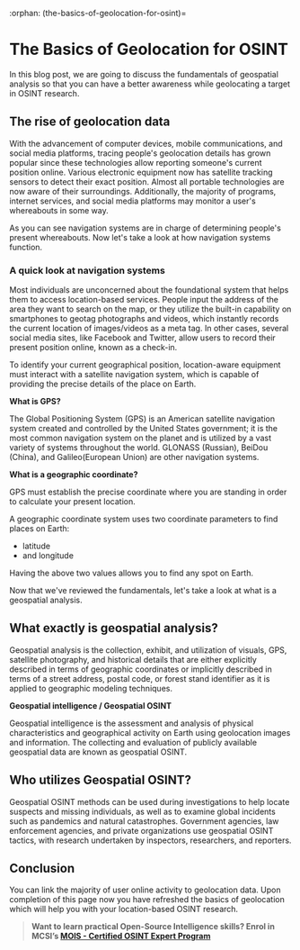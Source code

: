 :orphan:
(the-basics-of-geolocation-for-osint)=
# The Basics of Geolocation for OSINT
 
In this blog post, we are going to discuss the fundamentals of geospatial analysis so that you can have a better awareness while geolocating a target in OSINT research.

## The rise of geolocation data

With the advancement of computer devices, mobile communications, and social media platforms, tracing people's geolocation details has grown popular since these technologies allow reporting someone's current position online. Various electronic equipment now has satellite tracking sensors to detect their exact position. Almost all portable technologies are now aware of their surroundings. Additionally, the majority of programs, internet services, and social media platforms may monitor a user's whereabouts in some way.

As you can see navigation systems are in charge of determining people's present whereabouts. Now let's take a look at how navigation systems function.

### A quick look at navigation systems

Most individuals are unconcerned about the foundational system that helps them to access location-based services. People input the address of the area they want to search on the map, or they utilize the built-in capability on smartphones to geotag photographs and videos, which instantly records the current location of images/videos as a meta tag. In other cases, several social media sites, like Facebook and Twitter, allow users to record their present position online, known as a check-in.

To identify your current geographical position, location-aware equipment must interact with a satellite navigation system, which is capable of providing the precise details of the place on Earth.

**What is GPS?**

The Global Positioning System (GPS) is an American satellite navigation system created and controlled by the United States government; it is the most common navigation system on the planet and is utilized by a vast variety of systems throughout the world. GLONASS (Russian), BeiDou (China), and Galileo(European Union) are other navigation systems.

**What is a geographic coordinate?**

GPS must establish the precise coordinate where you are standing in order to calculate your present location.

A geographic coordinate system uses two coordinate parameters to find places on Earth:

- latitude
- and longitude

Having the above two values allows you to find any spot on Earth.

Now that we've reviewed the fundamentals, let's take a look at what is a geospatial analysis.

## What exactly is geospatial analysis?

Geospatial analysis is the collection, exhibit, and utilization of visuals, GPS, satellite photography, and historical details that are either explicitly described in terms of geographic coordinates or implicitly described in terms of a street address, postal code, or forest stand identifier as it is applied to geographic modeling techniques.

**Geospatial intelligence / Geospatial OSINT**

Geospatial intelligence is the assessment and analysis of physical characteristics and geographical activity on Earth using geolocation images and information. The collecting and evaluation of publicly available geospatial data are known as geospatial OSINT.

## Who utilizes Geospatial OSINT?

Geospatial OSINT methods can be used during investigations to help locate suspects and missing individuals, as well as to examine global incidents such as pandemics and natural catastrophes. Government agencies, law enforcement agencies, and private organizations use geospatial OSINT tactics, with research undertaken by inspectors, researchers, and reporters.

## Conclusion

You can link the majority of user online activity to geolocation data. Upon completion of this page now you have refreshed the basics of geolocation which will help you with your location-based OSINT research.

> **Want to learn practical Open-Source Intelligence skills? Enrol in MCSI’s [MOIS - Certified OSINT Expert Program](https://www.mosse-institute.com/certifications/mois-certified-osint-expert.html)**